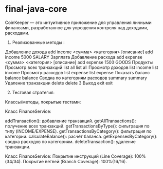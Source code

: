 # final-java-core
CoinKeeper — это интуитивное приложение для управления личными финансами, разработанное для упрощения контроля над доходами, расходами.

1. Реализованные методы :
   
Добавление дохода	add income <сумма> <категория> [описание]	add income 5000 SALARY Зарплата
Добавление расхода	add expense <сумма> <категория> [описание]	add expense 1500 GOODS Продукты
Просмотр всех транзакций	list all	list all
Просмотр доходов	list income	list income
Просмотр расходов	list expense	list expense
Показать баланс	balance	balance
Сводка по категориям расходов	summary	summary
Удаление транзакции	delete <ID>	delete 3
Выход	exit	exit

2. Тестовая стратегия:

Классы/методы, покрытые тестами:

Класс FinanceService:

addTransaction(): добавление транзакций.
getAllTransactions(): получение всех транзакций.
getTransactionsByType(): фильтрация по типу (INCOME/EXPENSE).
getTransactionsByCategory(): фильтрация по категории.
calculateBalance(): расчёт баланса.
getExpensesByCategory(): сводка расходов по категориям.
deleteTransaction(): удаление транзакции.

Класс FinanceService:
Покрытие инструкций (Line Coverage): 100%(34/34).
Покрытие ветвей (Branch Coverage): 100%(16/16).
